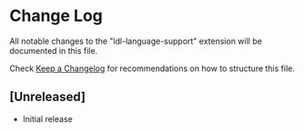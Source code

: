# Change Log

All notable changes to the "ldl-language-support" extension will be documented in this file.

Check [Keep a Changelog](http://keepachangelog.com/) for recommendations on how to structure this file.

## [Unreleased]

- Initial release